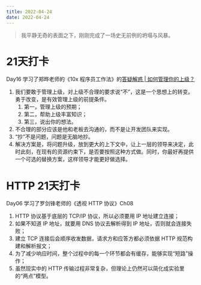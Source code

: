```yaml
---
title: 2022-04-24
date: 2022-04-24
---
```


> 我平静无奇的表面之下，刚刚完成了一场史无前例的坍塌与风暴。

# 21天打卡
Day16
学习了郑晔老师的《10x 程序员工作法》的[答疑解惑 | 如何管理你的上级？](https://time.geekbang.org/column/article/77752)

1. 我们要敢于管理上级，对上级不合理的要求说“不”，这是一个思想上的转变。勇于改变，是有效管理上级的前提条件。
    1. 第一，管理上级的预期；
    2. 第二，帮助上级丰富知识；
    3. 第三，说出你的想法。
2. 不合理的部分应该是他和老板去沟通的，而不是让开发团队来实现。
3. “抄”不是问题，问题是无脑地抄。
4. 解决方案是，将问题升级，放到更大的上下文中，让上一层的领导来决定，此时此刻，在现有的资源约束下，是否要按照这种方式做。同时，你最好再提供一个可选的替换方案，这样领导才能更好做选择。

# HTTP 21天打卡
Day06
学习了罗剑锋老师的《透视 HTTP 协议》Ch08

1. HTTP 协议基于底层的 TCP/IP 协议，所以必须要用 IP 地址建立连接；
2. 如果不知道 IP 地址，就要用 DNS 协议去解析得到 IP 地址，否则就会连接失败；
3. 建立 TCP 连接后会顺序收发数据，请求方和应答方都必须依据 HTTP 规范构建和解析报文；
4. 为了减少响应时间，整个过程中的每一个环节都会有缓存，能够实现“短路”操作；
5. 虽然现实中的 HTTP 传输过程非常复杂，但理论上仍然可以简化成实验里的“两点”模型。